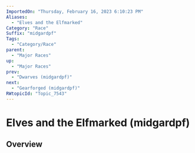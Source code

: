 ```yaml
---
ImportedOn: "Thursday, February 16, 2023 6:10:23 PM"
Aliases:
  - "Elves and the Elfmarked"
Category: "Race"
Suffix: "midgardpf"
Tags:
  - "Category/Race"
parent:
  - "Major Races"
up:
  - "Major Races"
prev:
  - "Dwarves (midgardpf)"
next:
  - "Gearforged (midgardpf)"
RWtopicId: "Topic_7543"
---
```

# Elves and the Elfmarked (midgardpf)
## Overview
